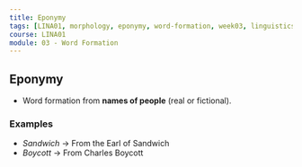```yaml
---
title: Eponymy
tags: [LINA01, morphology, eponymy, word-formation, week03, linguistics]
course: LINA01
module: 03 - Word Formation
---
```


## Eponymy

- Word formation from **names of people** (real or fictional).

### Examples

- *Sandwich* → From the Earl of Sandwich
- *Boycott* → From Charles Boycott
